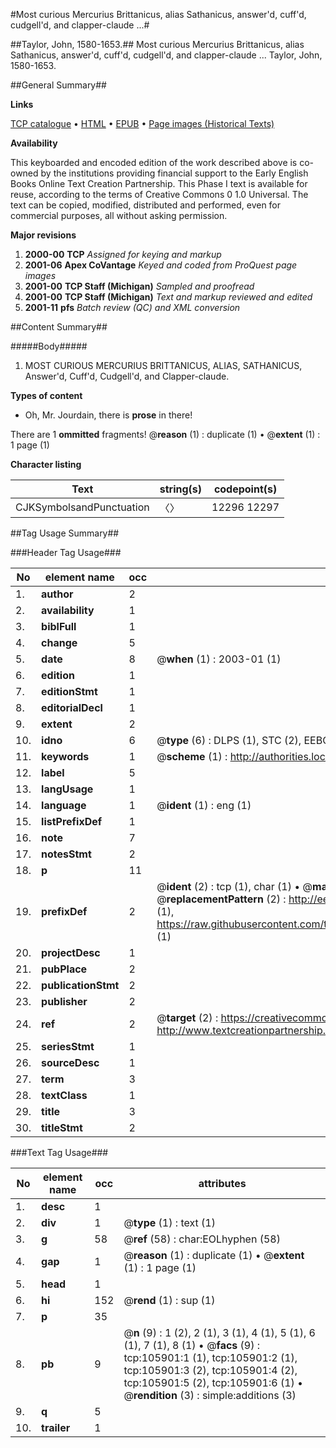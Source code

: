 #Most curious Mercurius Brittanicus, alias Sathanicus, answer'd, cuff'd, cudgell'd, and clapper-claude ...#

##Taylor, John, 1580-1653.##
Most curious Mercurius Brittanicus, alias Sathanicus, answer'd, cuff'd, cudgell'd, and clapper-claude ...
Taylor, John, 1580-1653.

##General Summary##

**Links**

[TCP catalogue](http://www.ota.ox.ac.uk/tcp/)  • 
[HTML](http://tei.it.ox.ac.uk/tcp/Texts-HTML/free/A64/A64185.html)  • 
[EPUB](http://tei.it.ox.ac.uk/tcp/Texts-EPUB/free/A64/A64185.epub) • 
[Page images (Historical Texts)](https://data.historicaltexts.jisc.ac.uk/view?pubId=eebo-17150625e&pageId=eebo-17150625e-105901-1)

**Availability**

This keyboarded and encoded edition of the
	       work described above is co-owned by the institutions
	       providing financial support to the Early English Books
	       Online Text Creation Partnership. This Phase I text is
	       available for reuse, according to the terms of Creative
	       Commons 0 1.0 Universal. The text can be copied,
	       modified, distributed and performed, even for
	       commercial purposes, all without asking permission.

**Major revisions**

1. __2000-00__ __TCP__ *Assigned for keying and markup*
1. __2001-06__ __Apex CoVantage__ *Keyed and coded from ProQuest page images*
1. __2001-00__ __TCP Staff (Michigan)__ *Sampled and proofread*
1. __2001-00__ __TCP Staff (Michigan)__ *Text and markup reviewed and edited*
1. __2001-11__ __pfs__ *Batch review (QC) and XML conversion*

##Content Summary##

#####Body#####

1. MOST CURIOUS MERCURIUS BRITTANICUS, ALIAS, SATHANICUS, Answer'd, Cuff'd, Cudgell'd, and Clapper-claude.

**Types of content**

  * Oh, Mr. Jourdain, there is **prose** in there!

There are 1 **ommitted** fragments! 
 @__reason__ (1) : duplicate (1)  •  @__extent__ (1) : 1 page (1)

**Character listing**


|Text|string(s)|codepoint(s)|
|---|---|---|
|CJKSymbolsandPunctuation|〈〉|12296 12297|

##Tag Usage Summary##

###Header Tag Usage###

|No|element name|occ|attributes|
|---|---|---|---|
|1.|__author__|2||
|2.|__availability__|1||
|3.|__biblFull__|1||
|4.|__change__|5||
|5.|__date__|8| @__when__ (1) : 2003-01 (1)|
|6.|__edition__|1||
|7.|__editionStmt__|1||
|8.|__editorialDecl__|1||
|9.|__extent__|2||
|10.|__idno__|6| @__type__ (6) : DLPS (1), STC (2), EEBO-CITATION (1), OCLC (1), VID (1)|
|11.|__keywords__|1| @__scheme__ (1) : http://authorities.loc.gov/ (1)|
|12.|__label__|5||
|13.|__langUsage__|1||
|14.|__language__|1| @__ident__ (1) : eng (1)|
|15.|__listPrefixDef__|1||
|16.|__note__|7||
|17.|__notesStmt__|2||
|18.|__p__|11||
|19.|__prefixDef__|2| @__ident__ (2) : tcp (1), char (1)  •  @__matchPattern__ (2) : ([0-9\-]+):([0-9IVX]+) (1), (.+) (1)  •  @__replacementPattern__ (2) : http://eebo.chadwyck.com/downloadtiff?vid=$1&page=$2 (1), https://raw.githubusercontent.com/textcreationpartnership/Texts/master/tcpchars.xml#$1 (1)|
|20.|__projectDesc__|1||
|21.|__pubPlace__|2||
|22.|__publicationStmt__|2||
|23.|__publisher__|2||
|24.|__ref__|2| @__target__ (2) : https://creativecommons.org/publicdomain/zero/1.0/ (1), http://www.textcreationpartnership.org/docs/. (1)|
|25.|__seriesStmt__|1||
|26.|__sourceDesc__|1||
|27.|__term__|3||
|28.|__textClass__|1||
|29.|__title__|3||
|30.|__titleStmt__|2||


###Text Tag Usage###

|No|element name|occ|attributes|
|---|---|---|---|
|1.|__desc__|1||
|2.|__div__|1| @__type__ (1) : text (1)|
|3.|__g__|58| @__ref__ (58) : char:EOLhyphen (58)|
|4.|__gap__|1| @__reason__ (1) : duplicate (1)  •  @__extent__ (1) : 1 page (1)|
|5.|__head__|1||
|6.|__hi__|152| @__rend__ (1) : sup (1)|
|7.|__p__|35||
|8.|__pb__|9| @__n__ (9) : 1 (2), 2 (1), 3 (1), 4 (1), 5 (1), 6 (1), 7 (1), 8 (1)  •  @__facs__ (9) : tcp:105901:1 (1), tcp:105901:2 (1), tcp:105901:3 (2), tcp:105901:4 (2), tcp:105901:5 (2), tcp:105901:6 (1)  •  @__rendition__ (3) : simple:additions (3)|
|9.|__q__|5||
|10.|__trailer__|1||
